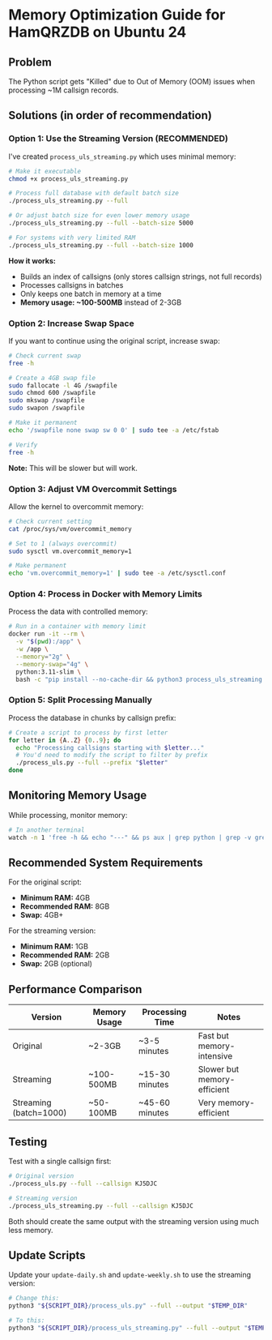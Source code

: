 # Memory Optimization Guide for HamQRZDB on Ubuntu 24

## Problem
The Python script gets "Killed" due to Out of Memory (OOM) issues when processing ~1M callsign records.

## Solutions (in order of recommendation)

### Option 1: Use the Streaming Version (RECOMMENDED)

I've created `process_uls_streaming.py` which uses minimal memory:

```bash
# Make it executable
chmod +x process_uls_streaming.py

# Process full database with default batch size
./process_uls_streaming.py --full

# Or adjust batch size for even lower memory usage
./process_uls_streaming.py --full --batch-size 5000

# For systems with very limited RAM
./process_uls_streaming.py --full --batch-size 1000
```

**How it works:**
- Builds an index of callsigns (only stores callsign strings, not full records)
- Processes callsigns in batches
- Only keeps one batch in memory at a time
- **Memory usage: ~100-500MB** instead of 2-3GB

### Option 2: Increase Swap Space

If you want to continue using the original script, increase swap:

```bash
# Check current swap
free -h

# Create a 4GB swap file
sudo fallocate -l 4G /swapfile
sudo chmod 600 /swapfile
sudo mkswap /swapfile
sudo swapon /swapfile

# Make it permanent
echo '/swapfile none swap sw 0 0' | sudo tee -a /etc/fstab

# Verify
free -h
```

**Note:** This will be slower but will work.

### Option 3: Adjust VM Overcommit Settings

Allow the kernel to overcommit memory:

```bash
# Check current setting
cat /proc/sys/vm/overcommit_memory

# Set to 1 (always overcommit)
sudo sysctl vm.overcommit_memory=1

# Make permanent
echo 'vm.overcommit_memory=1' | sudo tee -a /etc/sysctl.conf
```

### Option 4: Process in Docker with Memory Limits

Process the data with controlled memory:

```bash
# Run in a container with memory limit
docker run -it --rm \
  -v "$(pwd):/app" \
  -w /app \
  --memory="2g" \
  --memory-swap="4g" \
  python:3.11-slim \
  bash -c "pip install --no-cache-dir && python3 process_uls_streaming.py --full"
```

### Option 5: Split Processing Manually

Process the database in chunks by callsign prefix:

```bash
# Create a script to process by first letter
for letter in {A..Z} {0..9}; do
  echo "Processing callsigns starting with $letter..."
  # You'd need to modify the script to filter by prefix
  ./process_uls.py --full --prefix "$letter"
done
```

## Monitoring Memory Usage

While processing, monitor memory:

```bash
# In another terminal
watch -n 1 'free -h && echo "---" && ps aux | grep python | grep -v grep'
```

## Recommended System Requirements

For the original script:
- **Minimum RAM:** 4GB
- **Recommended RAM:** 8GB
- **Swap:** 4GB+

For the streaming version:
- **Minimum RAM:** 1GB
- **Recommended RAM:** 2GB
- **Swap:** 2GB (optional)

## Performance Comparison

| Version | Memory Usage | Processing Time | Notes |
|---------|--------------|----------------|--------|
| Original | ~2-3GB | ~3-5 minutes | Fast but memory-intensive |
| Streaming | ~100-500MB | ~15-30 minutes | Slower but memory-efficient |
| Streaming (batch=1000) | ~50-100MB | ~45-60 minutes | Very memory-efficient |

## Testing

Test with a single callsign first:

```bash
# Original version
./process_uls.py --full --callsign KJ5DJC

# Streaming version
./process_uls_streaming.py --full --callsign KJ5DJC
```

Both should create the same output with the streaming version using much less memory.

## Update Scripts

Update your `update-daily.sh` and `update-weekly.sh` to use the streaming version:

```bash
# Change this:
python3 "${SCRIPT_DIR}/process_uls.py" --full --output "$TEMP_DIR"

# To this:
python3 "${SCRIPT_DIR}/process_uls_streaming.py" --full --output "$TEMP_DIR" --batch-size 5000
```
